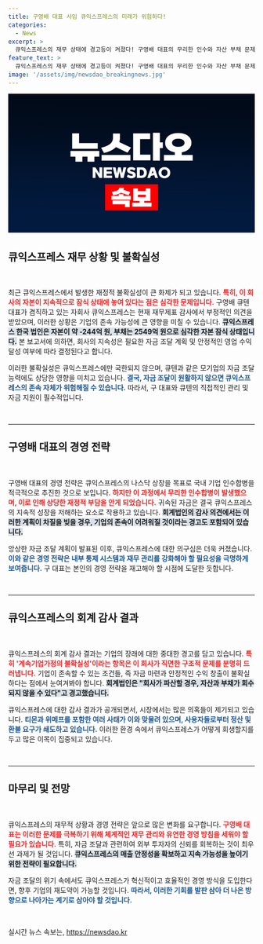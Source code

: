 ```yaml
---
title: 구영배 대표 사임 큐익스프레스의 미래가 위험하다!
categories:
  - News
excerpt: >
  큐익스프레스의 재무 상태에 경고등이 켜졌다! 구영배 대표의 무리한 인수와 자산 부채 문제로 불확실성이 대두되며 티메프 사태가 더욱 심각해지고 있다. 클릭해서 자세히 알아보세요!
feature_text: >
  큐익스프레스의 재무 상태에 경고등이 켜졌다! 구영배 대표의 무리한 인수와 자산 부채 문제로 불확실성이 대두되며 티메프 사태가 더욱 심각해지고 있다. 클릭해서 자세히 알아보세요!
image: '/assets/img/newsdao_breakingnews.jpg'
---
```


<p><img src="/assets/img/newsdao_breakingnews.jpg" alt="koreaapp 속보" /></p>

<h2 data-ke-size="size26">큐익스프레스 재무 상황 및 불확실성</h2>

<p data-ke-size="size16">&nbsp;</p>

<p>최근 큐익스프레스에서 발생한 재정적 불확실성이 큰 화제가 되고 있습니다. <b><span style="color: #ee2323;">특히, 이 회사의 자본이 지속적으로 잠식 상태에 놓여 있다는 점은 심각한 문제입니다.</span></b> 구영배 큐텐 대표가 겸직하고 있는 자회사 큐익스프레스는 현재 재무제표 감사에서 부정적인 의견을 받았으며, 이러한 상황은 기업의 존속 가능성에 큰 영향을 미칠 수 있습니다. <b><span style="background-color: #21538527;">큐익스프레스 한국 법인은 자본이 약 -244억 원, 부채는 2549억 원으로 심각한 자본 잠식 상태입니다.</span></b> 본 보고서에 의하면, 회사의 지속성은 필요한 자금 조달 계획 및 안정적인 영업 수익 달성 여부에 따라 결정된다고 합니다. </p>

<p>이러한 불확실성은 큐익스프레스에만 국한되지 않으며, 큐텐과 같은 모기업의 자금 조달 능력에도 상당한 영향을 미치고 있습니다. <b><span style="color: #1a5490;">결국, 자금 조달이 원활하지 않으면 큐익스프레스의 존속 자체가 위험해질 수 있습니다.</span></b> 따라서, 구 대표와 큐텐의 직접적인 관리 및 자금 지원이 필수적입니다.</p>

<p data-ke-size="size16">&nbsp;</p>

<hr>

<h2 data-ke-size="size26">구영배 대표의 경영 전략</h2>

<p data-ke-size="size16">&nbsp;</p>

<p>구영배 대표의 경영 전략은 큐익스프레스의 나스닥 상장을 목표로 국내 기업 인수합병을 적극적으로 추진한 것으로 보입니다. <b><span style="color: #ee2323;">하지만 이 과정에서 무리한 인수합병이 발생했으며, 이로 인해 상당한 재정적 부담을 안게 되었습니다.</span></b> 귀속된 자금은 결국 큐익스프레스의 지속적 성장을 저해하는 요소로 작용하고 있습니다. <b><span style="background-color: #21538527;">회계법인의 감사 의견에서는 이러한 계획이 차질을 빚을 경우, 기업의 존속이 어려워질 것이라는 경고도 포함되어 있습니다.</span></b> </p>

<p>앙상한 자금 조달 계획이 발표된 이후, 큐익스프레스에 대한 의구심은 더욱 커졌습니다. <b><span style="color: #1a5490;">이와 같은 경영 전략은 내부 통제 시스템과 재무 관리를 강화해야 할 필요성을 극명하게 보여줍니다.</span></b> 구 대표는 본인의 경영 전략을 재고해야 할 시점에 도달한 듯합니다.</p>

<p data-ke-size="size16">&nbsp;</p>

<hr>

<h2 data-ke-size="size26">큐익스프레스의 회계 감사 결과</h2>

<p data-ke-size="size16">&nbsp;</p>

<p>큐익스프레스의 회계 감사 결과는 기업의 장래에 대한 중대한 경고를 담고 있습니다. <b><span style="color: #ee2323;">특히 '계속기업가정의 불확실성'이라는 항목은 이 회사가 직면한 구조적 문제를 분명히 드러냅니다.</span></b> 기업이 존속할 수 있는 조건들, 즉 자금 마련과 안정적인 수익 창출이 불확실하다는 점에서 눈여겨봐야 합니다. <b><span style="background-color: #21538527;">회계법인은 "회사가 파산할 경우, 자산과 부채가 회수되지 않을 수 있다"고 경고했습니다.</span></b> </p>

<p>큐익스프레스에 대한 감사 결과가 공개되면서, 시장에서는 많은 의혹들이 제기되고 있습니다. <b><span style="color: #1a5490;">티몬과 위메프를 포함한 여러 사태가 이와 맞물려 있으며, 사용자들로부터 정산 및 환불 요구가 쇄도하고 있습니다.</span></b> 이러한 환경 속에서 큐익스프레스가 어떻게 회생할지를 두고 많은 이목이 집중되고 있습니다. </p>

<p data-ke-size="size16">&nbsp;</p>

<hr>

<h2 data-ke-size="size26">마무리 및 전망</h2>

<p data-ke-size="size16">&nbsp;</p>

<p>큐익스프레스의 재무적 상황과 경영 전략은 앞으로 많은 변화를 요구합니다. <b><span style="color: #ee2323;">구영배 대표는 이러한 문제를 극복하기 위해 체계적인 재무 관리와 유연한 경영 방침을 세워야 할 필요가 있습니다.</span></b> 특히, 자금 조달과 관련하여 외부 투자자의 신뢰를 회복하는 것이 최우선 과제가 될 것입니다. <b><span style="background-color: #21538527;">큐익스프레스의 매출 안정성을 확보하고 지속 가능성을 높이기 위한 전략이 필요합니다.</span></b> </p>

<p>자금 조달의 위기 속에서도 큐익스프레스가 혁신적이고 효율적인 경영 방식을 도입한다면, 향후 기업의 재도약이 가능할 것입니다. <b><span style="color: #1a5490;">따라서, 이러한 기회를 발판 삼아 더 나은 방향으로 나아가는 계기로 삼아야 할 것입니다.</span></b> </p>

<p data-ke-size="size16">&nbsp;</p>
실시간 뉴스 속보는, <a href="https://newsdao.kr" rel="dofollow">https://newsdao.kr</a>


